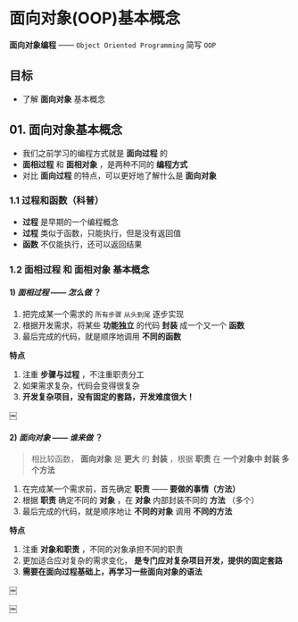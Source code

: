# 面向对象(OOP)基本概念

**面向对象编程** —— `Object Oriented Programming` 简写 `OOP`

## 目标

* 了解 **面向对象** 基本概念

## 01. 面向对象基本概念

* 我们之前学习的编程方式就是 **面向过程** 的
* **面相过程** 和 **面相对象** ，是两种不同的 **编程方式**
* 对比 **面向过程** 的特点，可以更好地了解什么是 **面向对象**

### 1.1 过程和函数（科普）

* **过程** 是早期的一个编程概念
* **过程** 类似于函数，只能执行，但是没有返回值
* **函数** 不仅能执行，还可以返回结果

### 1.2 面相过程 和 面相对象 基本概念

#### 1) *面相过程* —— *怎么做* ？

1. 把完成某一个需求的 `所有步骤` `从头到尾` 逐步实现
2. 根据开发需求，将某些 **功能独立** 的代码 **封装** 成一个又一个 **函数**
3. 最后完成的代码，就是顺序地调用 **不同的函数**

**特点**

1. 注重 **步骤与过程** ，不注重职责分工
2. 如果需求复杂，代码会变得很复杂
3. **开发复杂项目，没有固定的套路，开发难度很大！**

￼

#### 2) *面向对象* —— *谁来做* ？

> 相比较函数， **面向对象** 是 **更大** 的 **封装** ，根据 **职责** 在 **一个对象中 封装 多个方法**  

1. 在完成某一个需求前，首先确定 **职责** —— **要做的事情（方法）**
2. 根据 **职责** 确定不同的 **对象** ，在 **对象** 内部封装不同的 **方法** （多个）
3. 最后完成的代码，就是顺序地让 **不同的对象** 调用 **不同的方法**

**特点**

1. 注重 **对象和职责** ，不同的对象承担不同的职责
2. 更加适合应对复杂的需求变化， **是专门应对复杂项目开发，提供的固定套路**
3. **需要在面向过程基础上，再学习一些面向对象的语法**

￼

￼